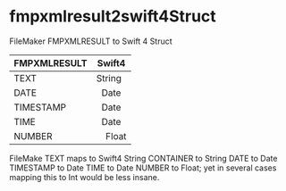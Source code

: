 # fmpxmlresult2swift4Struct
FileMaker FMPXMLRESULT to Swift 4 Struct


FMPXMLRESULT  | Swift4        |
 ------------ | :-----------: |
TEXT          |     String    |
DATE          |     Date      |
TIMESTAMP     |     Date      |
TIME          |     Date      |
NUMBER        |     Float     |

FileMake TEXT maps to Swift4 String
CONTAINER to String
DATE to Date
TIMESTAMP to Date
TIME to Date
NUMBER to Float; yet in several cases mapping this to Int would be less insane.
